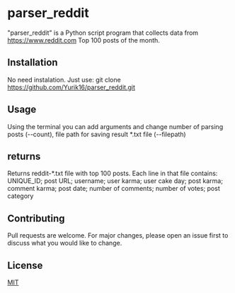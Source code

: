 # parser_reddit

"parser_reddit" is a Python script program that collects data from https://www.reddit.com
Top 100 posts of the month.

## Installation

No need instalation. Just use:
git clone https://github.com/Yurik16/parser_reddit.git

## Usage

Using the terminal you can add arguments and change number of parsing posts (--count), file path for saving result *.txt
file (--filepath)

## returns

Returns reddit-*.txt file with top 100 posts. Each line in that file contains:
UNIQUE_ID; post URL; username; user karma; user cake day; post karma; comment karma; post date; number of comments;
number of votes; post category

## Contributing

Pull requests are welcome. For major changes, please open an issue first to discuss what you would like to change.

## License

[MIT](https://choosealicense.com/licenses/mit/)